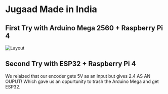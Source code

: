 # Jugaad Made in India


## First Try with Arduino Mega 2560 + Raspberry Pi 4

![Layout](https://github.com/T-Z-N/Jugaad/blob/master/Encoder%2CDriver%2CArduino%2CBreadboard.png)

## Second Try with ESP32 + Raspberry Pi 4

We relaized that our encoder gets 5V as an input but gives 2.4 AS AN OUPUT! Which gave us an oppurtunity to trash the Arduino Mega and get ESP32.


